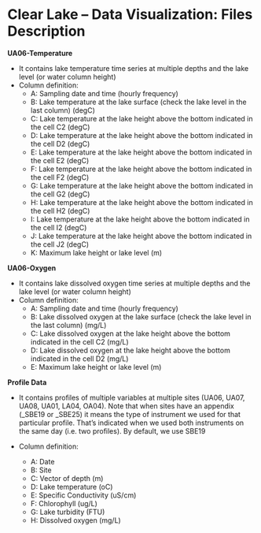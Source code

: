 # Clear Lake – Data Visualization: Files Description

**UA06-Temperature**
- It contains lake temperature time series at multiple depths and the lake level (or water column height)
- Column definition:
    - A: Sampling date and time (hourly frequency)
    - B: Lake temperature at the lake surface (check the lake level in the last column) (degC)
    - C: Lake temperature at the lake height above the bottom indicated in the cell C2 (degC)
    - D: Lake temperature at the lake height above the bottom indicated in the cell D2 (degC)
    - E: Lake temperature at the lake height above the bottom indicated in the cell E2 (degC)
    - F: Lake temperature at the lake height above the bottom indicated in the cell F2 (degC)
    - G: Lake temperature at the lake height above the bottom indicated in the cell G2 (degC)
    - H: Lake temperature at the lake height above the bottom indicated in the cell H2 (degC)
    - I: Lake temperature at the lake height above the bottom indicated in the cell I2 (degC)
    - J: Lake temperature at the lake height above the bottom indicated in the cell J2 (degC)
    - K: Maximum lake height or lake level (m)

**UA06-Oxygen**
- It contains lake dissolved oxygen time series at multiple depths and the lake level (or water column
height)
- Column definition:
    - A: Sampling date and time (hourly frequency)
    - B: Lake dissolved oxygen at the lake surface (check the lake level in the last column) (mg/L)
    - C: Lake dissolved oxygen at the lake height above the bottom indicated in the cell C2 (mg/L)
    - D: Lake dissolved oxygen at the lake height above the bottom indicated in the cell D2 (mg/L)
    - E: Maximum lake height or lake level (m)

**Profile Data**
- It contains profiles of multiple variables at multiple sites (UA06, UA07, UA08, UA01, LA04, OA04). Note
that when sites have an appendix (_SBE19 or _SBE25) it means the type of instrument we used for that
particular profile. That’s indicated when we used both instruments on the same day (i.e. two profiles). By default, we use SBE19

- Column definition:
    - A: Date
    - B: Site
    - C: Vector of depth (m)
    - D: Lake temperature (oC)
    - E: Specific Conductivity (uS/cm)
    - F: Chlorophyll (ug/L)
    - G: Lake turbidity (FTU)
    - H: Dissolved oxygen (mg/L)
